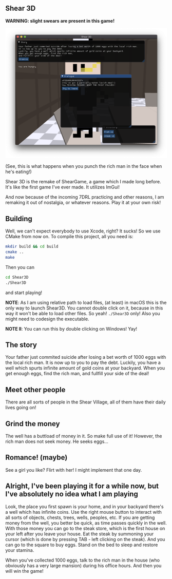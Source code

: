 ## Shear 3D

__WARNING: slight swears are present in this game!__

![Partially eaten lavish meal!](./partially.eaten.lavish.meal.png)

(See, this is what happens when you punch the rich man in the face when he's eating!)

Shear 3D is  the remake of ShearGame, a game which I made long before. It's like the first game I've ever made. It utilizes ImGui!

And now because of the incoming 7DRL practicing and other reasons, I am remaking it out of nostalgia, or whatever reasons. Play it at your own risk!

## Building 

Well, we can't expect everybody to use Xcode, right? It sucks! So we use CMake from now on. To compile this project, all you need is:

```sh
mkdir build && cd build
cmake ..
make
```

Then you can

```sh
cd Shear3D
./Shear3D
```

and start playing!

__NOTE__: As I am using relative path to load files, (at least) in macOS this is the only way to launch Shear3D. You cannot double click on it, because in this way it won't be able to load other files. So yeah! `./Shear3D` only! Also you might need to codesign the executable.

__NOTE II__: You can run this by double clicking on Windows! Yay!

## The story

Your father just commited suicide after losing a bet worth of 1000 eggs with the local rich man. It is now up to you to pay the debt. Luckily, you have a well which spurts infinite amount of gold coins at your backyard. When you get enough eggs, find the rich man, and fullfill your side of the deal!

## Meet other people

There are all sorts of people in the Shear Village, all of  them have their daily lives going on!

## Grind the money

The well has a buttload of money in it. So make full use of it! However, the rich man does not seek money. He seeks eggs...

## Romance! (maybe)

See a girl you like? Flirt with her! I might implement that one day.

## Alright, I've been playing it for a while now, but I've absolutely no idea what I am playing

Look, the place you first spawn is your home, and in your backyard there's a well which has infinite coins. Use the right mouse button to interact with all sorts of objects, chests, trees, wells, peoples, etc. If you are getting money from the well, you better be quick, as time passes quickly in the well. With those money you can go to the steak store, which is the first house on your left after you leave your house. Eat the steak by summoning your cursor (which is done by pressing TAB - left clicking on the steak). And you can go to the square to buy eggs. Stand on the bed to sleep and restore your stamina.

When you've collected 1000 eggs, talk to the rich man in the house (who obviously has a very large mansion) during his office hours. And then you will win the game!

